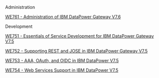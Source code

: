 Administration

[WE761 - Administration of IBM DataPower Gateway V7.6](https://www.ibm.com/training/course/WE761G)


Development

[WE751 - Essentials of Service Development for IBM DataPower Gateway V7.5](https://www.ibm.com/training/course/WE751G)

[WE752 - Supporting REST and JOSE in IBM DataPower Gateway V7.5](https://www.ibm.com/training/course/WE752G)

[WE753 - AAA, OAuth, and OIDC in IBM DataPower V7.5](https://www.ibm.com/training/course/WE753G)

[WE754 - Web Services Support in IBM DataPower V7.5](https://www.ibm.com/training/course/WE754G)

